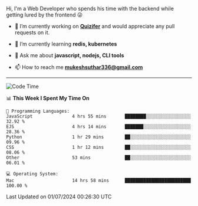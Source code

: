Hi, I'm a Web Developer who spends his time with the backend while getting lured by the frontend 😜

- 🔭 I’m currently working on **[Quizifer](https://github.com/SutharMukesh/Quizifer/)** and would appreciate any pull requests on it.

- 🌱 I’m currently learning **redis, kubernetes**

- 💬 Ask me about **javascript, nodejs, CLI tools**

- 📫 How to reach me **mukeshsuthar336@gmail.com**

---
<!--START_SECTION:waka-->
![Code Time](http://img.shields.io/badge/Code%20Time-3%2C017%20hrs%2031%20mins-blue)

📊 **This Week I Spent My Time On** 

```text
💬 Programming Languages: 
JavaScript               4 hrs 55 mins       ████████░░░░░░░░░░░░░░░░░   32.92 % 
EJS                      4 hrs 14 mins       ███████░░░░░░░░░░░░░░░░░░   28.36 % 
Python                   1 hr 29 mins        ██░░░░░░░░░░░░░░░░░░░░░░░   09.96 % 
CSS                      1 hr 12 mins        ██░░░░░░░░░░░░░░░░░░░░░░░   08.06 % 
Other                    53 mins             ██░░░░░░░░░░░░░░░░░░░░░░░   06.01 % 

💻 Operating System: 
Mac                      14 hrs 58 mins      █████████████████████████   100.00 % 
```


 Last Updated on 01/07/2024 00:26:30 UTC
<!--END_SECTION:waka-->
